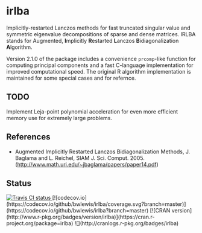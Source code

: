 # irlba

Implicitly-restarted Lanczos methods for fast truncated singular value and
symmetric eigenvalue decompositions of sparse and dense matrices.  IRLBA stands
for Augmented, <b>I</b>mplicitly <b>R</b>estarted <b>L</b>anczos
<b>B</b>idiagonalization <b>A</b>lgorithm.

Version 2.1.0 of the package includes a convenience `prcomp`-like function for
computing principal components and a fast C-language implementation for
improved computational speed. The original R algorithm implementation is
maintained for some special cases and for refernce.

## TODO

Implement Leja-point polynomial acceleration for even more efficient memory use
for extremely large problems.

## References

* Augmented Implicitly Restarted Lanczos Bidiagonalization Methods, J. Baglama and L. Reichel, SIAM J. Sci. Comput. 2005. (http://www.math.uri.edu/~jbaglama/papers/paper14.pdf)


## Status
<a href="https://travis-ci.org/bwlewis/irlba">
<img src="https://travis-ci.org/bwlewis/irlba.svg?branch=master" alt="Travis CI status"></img>
</a>
[![codecov.io](https://codecov.io/github/bwlewis/irlba/coverage.svg?branch=master)](https://codecov.io/github/bwlewis/irlba?branch=master)
[![CRAN version](http://www.r-pkg.org/badges/version/irlba)](https://cran.r-project.org/package=irlba)
![](http://cranlogs.r-pkg.org/badges/irlba)
